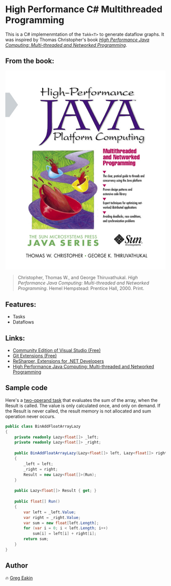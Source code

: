 # High Performance C# Multithreaded Programming
This is a C# implemenmtation of the `Takk<T>` to generate dataflow graphs. It was inspired by Thomas Christopher's book
[*High Performance Java Computing: Multi-threaded and Networked Programming*](http://www.oracle.com/technetwork/java/performance2-139813.html).

## From the book:
[![High Performance Java Computing: Multi-threaded and Networked Programming](book.jpg)](http://www.oracle.com/technetwork/java/performance2-139813.html)
>Christopher, Thomas W., and George Thiruvathukal. 
>*High Performance Java Computing: Multi-threaded and Networked Programming*. 
>Hemel Hempstead: Prentice Hall, 2000. Print.

## Features:
- Tasks
- Dataflows

## Links:
- [Community Edition of Visual Studio (Free)](https://www.visualstudio.com/vs/community/)
- [Git Extensions (Free)](http://gitextensions.github.io/)
- [ReSharper, Extensions for .NET Developers](https://www.jetbrains.com/resharper/)
- [High Performance Java Computing: Multi-threaded and Networked Programming](http://www.oracle.com/technetwork/java/performance2-139813.html)

## Sample code
Here's a [two-operand task](HighPerformance/Textbook/Chapter07/BinAddFloatArrayLazy.cs) that evaluates the sum of the array, when the Result is called. 
The value is only calculated once, and only on demand. If the Result is never called, the result memory is not allocated and sum operation never occurs.
```C#
public class BinAddFloatArrayLazy
{
    private readonly Lazy<float[]> _left;
    private readonly Lazy<float[]> _right;

    public BinAddFloatArrayLazy(Lazy<float[]> left, Lazy<float[]> right)
    {
        _left = left;
        _right = right;
        Result = new Lazy<float[]>(Run);
    }

    public Lazy<float[]> Result { get; }

    public float[] Run()
    {
        var left = _left.Value;
        var right = _right.Value;
        var sum = new float[left.Length];
        for (var i = 0; i < left.Length; i++)
            sum[i] = left[i] + right[i];
        return sum;
    }
}
```

## Author
:fire: [Greg Eakin](https://www.linkedin.com/in/gregeakin)
